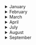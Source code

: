 
<details><summary>January</summary>

##### 5-01-2023
* [Spatial structure of workplace and communication between colleagues: A study of E-mail exchange and spatial relatedness on the MIT campus](https://www.sciencedirect.com/science/article/pii/S0378873322000375?via%3Dihub) #MIT #campus #insight #email #spatial #analysis
  
</p>
</details>
<details><summary>February</summary>

##### 1-02-2023
* [On plagiarism](https://tetragrammaton.squarespace.com/articles/plagiarism-m69kk) (password: `takeabreath`) #history #ideas #insight  #analysis

##### 4-02-2024
* [Music painted on the wall of a Venetian orphanage will be heard again nearly 250 years later](https://theconversation.com/music-painted-on-the-wall-of-a-venetian-orphanage-will-be-heard-again-nearly-250-years-later-211995) #music #history

##### 24-02-2023
* [The world capital of endangered languages](https://www.nytimes.com/interactive/2024/02/22/magazine/endangered-languages-nyc.html) (password: `takeabreath`) #history #ideas #insight  #analysis 
</p>
</details>
<details><summary>March</summary>

##### 24-03-2023
* [What conductors are really doing](https://www.youtube.com/watch?v=diwV2HGKerE&ab_channel=WIRED) #legato #insight #music #analysis

##### 29-03-2023
* [Chills and thrills: why some people love music – and others don’t](https://theconversation.com/chills-and-thrills-why-some-people-love-music-and-others-dont-24007) #insight #music #analysis #inner_feelings 
</p>
</details>
<details><summary>April</summary>

##### 6-04-2024
* [The Work Of This Clandestine Army Unit That Used Guile To Fight The Nazis Is Highly Relevant Again](https://www.twz.com/news-features/the-work-of-this-clandestine-army-unit-that-used-guile-to-fight-the-nazis-is-highly-relevant-again) #war #disguise #history #analysis

##### 15-04-2024
* [30 Years of American Anxieties](https://pudding.cool/2018/11/dearabby/) #data #visualization 

</p>
</details>
<details><summary>July</summary>

##### 16-07-2024
* [To remember, the Brain must actively forget](https://www.quantamagazine.org/to-remember-the-brain-must-actively-forget-20180724/) #physiology #health #neural #cognitive #cognition #insight

##### 19-07-2024
* [La belleza de pensar: Alejandro Aravena](https://www.youtube.com/watch?v=6ZfOR9HTLp8&ab_channel=Tranquilotv) #architecture #ideas #insight
</p>
</details>
<details><summary>August</summary>

##### 9-08-2024
* [Watch a video showing what happens in our brains when we think](https://www.technologyreview.com/2024/08/09/1095969/video-what-happens-when-we-think/) #neurology  #health #neural #cognitive #cognition #brains #insight

##### 19-08-2024
* [Are we all beginning to have the same taste?](https://www.theguardian.com/books/article/2024/aug/19/the-big-idea-are-we-all-beginning-to-have-the-same-taste) #music #sociology #cognitive #cognition #brains #insight

##### 29-08-2024
* [Placebo science is rooted in witch hunts](https://nautil.us/placebo-science-is-rooted-in-witch-hunts-787338/) #health #sociology #witchcraft #cognition #insight

##### 31-08-2024
* [The Simpsons' secret formula: it's written by maths geeks](https://www.theguardian.com/tv-and-radio/2013/sep/22/the-simpsons-secret-formula-maths-simon-singh) #math #script #scripting #mysteries #geeks
</p>
</details>
<details><summary>September</summary>

##### 19-09-2024
* [Oracle, it’s time to free JavaScript](https://javascript.tm/) #javascript #oracle #petition #legalese #insight

</p>
</details>
